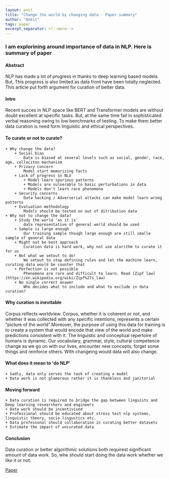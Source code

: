 ```yaml
---
layout: post
title: "Change the world by changing data - Paper summary"
author: "Ankit"
tags: paper
excerpt_separator: <!--more-->
---
```


### I am explorining around importance of data in NLP. Here is summary of paper<!--more-->

#### Abstract
NLP has made a lot of progress in thanks to deep learning based models. But, This progress is also limited as data front have been totally neglected. This article put forth argument for curation of better data.

#### Intro
Recent succes in NLP space like BERT and Transformer models are without doubt excellent at specific tasks.
But, at the same time fail in sophisticated verbal reasoning owing to low benchmarks of testing. To make them better data curation is need form linguistic and ethical perspectives.

#### To curate or not to curate?
	+ Why change the data?
		+ Social bias
			Data is biased at several levels such as social, gender, race, age, colleciton mechanism
		+ Privacy concern
			Model start memorizing facts
		+ Lack of progress in NLU
			+ Model learn spurious patterns
			+ Models are vulnerable to basic perturbations in data
			+ Models don't learn rare phenomena
		+ Security concerns
			Data hacking / Adverserial attacks can make model learn wrong patterns
		+ Evaluation methodology
			Models should be tested on out of ditribution data
	+ Why not to change the data?
		+ Study the world 'as it is'
			data representative of general world should be used
		+ Sample is large enough
			Our training sample though large enough are still smalle sample of general data
		+ Might not be best approach
			Curation data is hard work, why not use alorithm to curate it for us
		+ Not what we setout to do!
			We setout to stop defining rules and let the machine learn, curating data would be counter that
		+ Perfection is not possible
			Phenomena are rare and difficult to learn. Read [Zipf law](https://en.wikipedia.org/wiki/Zipf%27s_law)
		+ No single correct answer
			Who decides what to include and what to exclude in data curation?

#### Why curation is inevitable
Corpus reflects worldview. Corpus, whether it is coherent or not, and whether it was collected with any specific intentions, represents a certain “picture of the world".Moreover, the purpose of using this data for training is to create a system that would encode that view of the world and make predictions consistent with it. The linguistic and conceptual repertoire of humans is dynamic. Our vocabulary, grammar, style, cultural competence change as we go on with our lives, encounter new concepts, forget some things and reinforce others. WIth changeing would data will also change.

#### What does it mean to 'do NLP'
 	+ Sadly, data only serves the task of creating a model 
 	+ Data work is not glamorous rather it is thankless and janitorial

#### Moving forward
	+ Data curation is required to bridge the gap between linguists and Deep learning researchers and engineers
	+ Data work should be incentivised 
	+ Professional should be educated about stress test nlp systems, linguistic theory, socio lingustics etc.
	+ Data professonal should collaboration in curating better datasets
	+ Estimate the impact of uncurated data

#### Conclusion
Data curation or better algorithmic solutions both requirest significant amount of data work. So, whe should start doing the data work whether we like it or not.

[Paper](https://export.arxiv.org/pdf/2105.13947.pdf#view=fitH&toolbar=1)